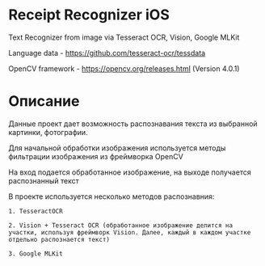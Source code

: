# Receipt Recognizer iOS

Text Recognizer from image via Tesseract OCR, Vision, Google MLKit

Language data - https://github.com/tesseract-ocr/tessdata

OpenCV framework - https://opencv.org/releases.html (Version 4.0.1)

# Описание

Данные проект дает возможность распознавания текста из выбранной картинки, фотографии.

Для начальной обработки изображения используется методы фильтрации изображения из фреймворка OpenCV

На вход подается обработанное изображение, на выходе получается распознанный текст

В проекте используется несколько методов распознавния:

    1. TesseractOCR
    
    2. Vision + Tesseract OCR (обработанное изображение делится на участки, используя фреймворк Vision. Далее, каждый в каждом участке отдельно распознается текст)
    
    3. Google MLKit
    
